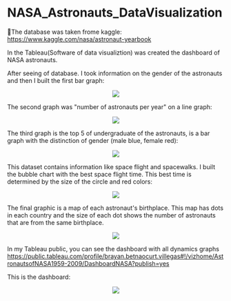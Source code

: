 # NASA_Astronauts_DataVisualization
🚀The database was taken frome kaggle: https://www.kaggle.com/nasa/astronaut-yearbook

In the Tableau(Software of data visualiztion) was created the dashboard of NASA astronauts.

After seeing of database. I took information on the gender of the astronauts and then I built the first bar graph:

<p align="center">
  <img src="https://user-images.githubusercontent.com/77762190/114971721-96cd5000-9e42-11eb-9853-1362d631ae4a.png" />
</p>

The second graph was "number of astronauts per year" on a line graph:

<p align="center">
  <img src="https://user-images.githubusercontent.com/77762190/114972237-bd3fbb00-9e43-11eb-8984-5ca9549b9fce.png" />
</p>

The third graph is the top 5 of undergraduate of the astronauts, is a bar graph with the distinction of gender (male blue, female red):

<p align="center">
  <img src="https://user-images.githubusercontent.com/77762190/115103677-6a383780-9f19-11eb-8043-4dbf3c26de2a.png" />
</p>

This dataset contains information like space flight and spacewalks. I built the bubble chart with the best space flight time. This best time is determined by the size of the circle and red colors:

<p align="center">
  <img src="https://user-images.githubusercontent.com/77762190/115104067-c4d29300-9f1b-11eb-9511-4a4607ed1a0a.png" />
</p>

The final graphic is a map of each astronaut's birthplace. This map has dots in each country and the size of each dot shows the number of astronauts that are from the same birthplace.

<p align="center">
  <img src="https://user-images.githubusercontent.com/77762190/115104634-72937100-9f1f-11eb-9d21-9023cf32471f.png" />
</p>

In my Tableau public, you can see the dashboard with all dynamics graphs
https://public.tableau.com/profile/brayan.betnaocurt.villegas#!/vizhome/AstronautsofNASA1959-2009/DashboardNASA?publish=yes

This is the dashboard:

<p align="center">
  <img src="https://user-images.githubusercontent.com/77762190/115104800-7d023a80-9f20-11eb-8c53-47b6ce87b09f.png" />
</p>

